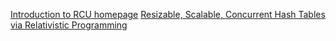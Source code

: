 [Introduction to RCU homepage](http://www.rdrop.com/users/paulmck/RCU/)
[Resizable, Scalable, Concurrent Hash Tables via Relativistic Programming](https://www.usenix.org/legacy/event/atc11/tech/final_files/Triplett.pdf)
